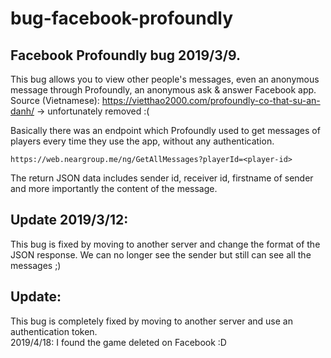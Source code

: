 # bug-facebook-profoundly

## Facebook Profoundly bug 2019/3/9.
This bug allows you to view other people's messages, even an anonymous message through Profoundly, an anonymous ask & answer Facebook app.  
Source (Vietnamese): https://vietthao2000.com/profoundly-co-that-su-an-danh/ -> unfortunately removed :(

Basically there was an endpoint which Profoundly used to get messages of players every time they use the app, without any authentication.
```
https://web.neargroup.me/ng/GetAllMessages?playerId=<player-id>
```

The return JSON data includes sender id, receiver id, firstname of sender and more importantly the content of the message.

## Update 2019/3/12: 
This bug is fixed by moving to another server and change the format of the JSON response. We can no longer see the sender but still can see all the messages ;)

## Update:
This bug is completely fixed by moving to another server and use an authentication token.  
2019/4/18: I found the game deleted on Facebook :D
